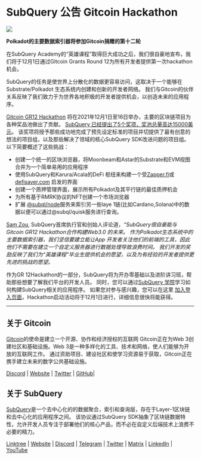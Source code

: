 # SubQuery 公告 Gitcoin Hackathon

![](https://miro.medium.com/max/1400/1*deQMrJlp2aJ5YVAGoFhO-Q.png)

**Polkadot的主要数据索引器将参加Gitcoin捐赠的第十二轮**

在SubQuery Academy的“英雄课程”取得巨大成功之后，我们很自豪地宣布，我们将于12月1日通过Gitcoin Grants Round 12为所有开发者提供第一次hackathon机会。

SubQuery的任务是使世界上分散化的数据更容易访问，这取决于一个能够在 Substrate/Polkadot 生态系统内创建和创新的开发者网络。 我们与Gitcoin的伙伴关系反映了我们致力于为世界各地积极的开发者提供机会，以创造未来的应用程序。

[Gitcoin GR12 Hackathon](https://gitcoin.co/hackathon/gr12/onboard)  将在2021年12月1日至16日举办，主要的区块链项目为各种奖品池做出了贡献。  [SubQuery 已经提出了5个奖项，奖池总量高达15000美元](https://gitcoin.co/hackathon/gr12/?org=subquery)。 该奖项将授予那些成功地完成了预先设定标准的项目并切提供了最有创意的想法的项目组，以及那些解决了领域的核心SubQuery SDK改进问题的项目组。 以下简要概述了这些挑战：

-   创建一个统一的区块浏览器，将Moonbeam和Astar的Substrate和EVM视图合并为一个简单易用的应用程序
-   使用SubQuery和Karura/Acala的DeFi 枢纽来构建一个受[Zapper.fi](http://zapper.fi/)或  [defisaver.com](https://defisaver.com/) 启发的界面
-   创建一个质押管理界面，展示所有Polkadot及其平行链的最佳质押机会
-   为所有基于RMRK协议的NFT创建一个市场浏览器
-   扩展 [@subql/node](https://github.com/subquery/subql)服务来索引另一些laye 1链(比如Cardano,Solana)中的数据以便可以通过@subql/quisk服务进行查询。

[Sam Zou](https://twitter.com/zoujialiu), SubQuery首席执行官和创始人评论道，_“SubQuery很自豪能与 Gitcoin GR12 Hackathon合作构建Web3.0 的未来。 作为Polkadot生态系统中的主要数据索引器，我们坚信要建立能让App 开发者关注他们的前端的工具，因此他们不需要在建立一个自定义服务器进行数据处理导致浪费时间。 我们开发的奖励反映了我们为“英雄课程”毕业生提供机会的愿望，以及为有经验的开发者提供更先进的挑战的愿望。_

作为GR 12Hackathon的一部分，SubQuery将为开办零基础以及进阶讲习班，帮助那些想要了解我们平台的开发人员。 同时，您可以通过[SubQuery 学院](https://subquery.coassemble.com/unlock/dOKZW6O#/)学习如何构建SubQuery相关的应用程序。 如果您对参与感兴趣，您可以在这里 [加入登入页面](https://gitcoin.co/hackathon/gr12/onboard)，Hackathon启动活动将于12月1日进行，详细信息很快将能获得。

---

## 关于 Gitcoin

[Gitcoin](http://www.gitcoin.co/)的使命是建立一个开源、协作和经济授权的互联网 Gitcoin正在为Web 3创建社区和基础设施。Web 3是一种多样化的工具、技术和网络，使人们能够为开放的互联网工作。 通过资助项目、建设社区和使学习资源易于获取，Gitcoin正在携手建立未来的数字公共基础设施。

[Discord](https://discord.gg/6PZUM3cFpz)  | [Website](http://www.gitcoin.co/)  |  [Twitter](https://twitter.com/gitcoin)  |  [GitHub](https://github.com/gitcoinco/)|

## 关于 SubQuery

[SubQuery](https://subquery.network/)是一个去中心化的的数据聚合，索引和查询层，存在于Layer-1区块链和去中心化的应用程序之间。 该协议通过SubQuery SDK抽象了区块链数据特性，允许开发人员专注于部署他们的核心产品，而不必在自定义后端技术上浪费不必要的精力。

[Linktree](https://linktr.ee/subquerynetwork)  |  [Website](https://subquery.network/)  |  [Discord](https://discord.com/invite/78zg8aBSMG)  |  [Telegram](https://t.me/subquerynetwork)  |  [Twitter](https://twitter.com/subquerynetwork)  |  [Matrix](https://matrix.to/#/#subquery:matrix.org)  |  [LinkedIn](https://www.linkedin.com/company/subquery)  |  [YouTube](https://www.youtube.com/channel/UCi1a6NUUjegcLHDFLr7CqLw)
